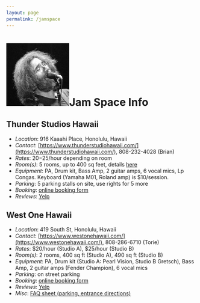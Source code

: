 ```yaml
---
layout: page
permalink: /jamspace
---
```



<h1><img class="ui avatar image" src="/images/jerryavatar.jpg">Jam Space Info</h1>

## Thunder Studios Hawaii

* *Location*: 916 Kaaahi Place, Honolulu, Hawaii
* *Contact*: [https://www.thunderstudiohawaii.com/](https://www.thunderstudiohawaii.com/), 808-232-4028 (Brian)
* *Rates*: $20-$25/hour depending on room
* *Room(s)*: 5 rooms, up to 400 sq feet, details [here](https://www.thunderstudiohawaii.com/studios.php)
* *Equipment*: PA, Drum kit, Bass Amp, 2 guitar amps, 6 vocal mics, Lp Congas. Keyboard (Yamaha M01, Roland amp) is $10/session.
* *Parking*: 5 parking stalls on site, use rights for 5 more
* *Booking*: [online booking form](http://www.bookeo.com/thunderstudioshawaii)
* *Reviews*: [Yelp](https://www.yelp.com/biz/thunder-studios-hawaii-honolulu)

## West One Hawaii

* *Location*: 419 South St, Honolulu, Hawaii
* *Contact*: [https://www.westonehawaii.com/](https://www.westonehawaii.com/), 808-286-6710 (Torie)
* *Rates*: $20/hour (Studio A), $25/hour (Studio B)
* *Room(s)*: 2 rooms, 400 sq ft (Studio A), 490 sq ft (Studio B)
* *Equipment*: PA, Drum kit (Studio A: Pearl Vision, Studio B Gretsch), Bass Amp, 2 guitar amps (Fender Champion), 6 vocal mics
* *Parking*: on street parking
* *Booking*: [online booking form](https://www.westonehawaii.com/rehearsal-sub)
* *Reviews*: [Yelp](https://www.yelp.com/biz/west-one-hawaii-honolulu)
* *Misc*: [FAQ sheet (parking, entrance directions)](resources/westonestudios-faq.pdf)






